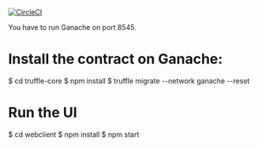 [![CircleCI](https://circleci.com/gh/asiniscalchi/crypto-soccer/tree/master.svg?style=svg&circle-token=173cdb7fbdceb2e47e428c1121addf7746b937e9)](https://circleci.com/gh/asiniscalchi/crypto-soccer/tree/master)

You have to run Ganache on port 8545.

# Install the contract on Ganache:
$ cd truffle-core
$ npm install
$ truffle migrate --network ganache --reset

# Run the UI
$ cd webclient
$ npm install
$ npm start

